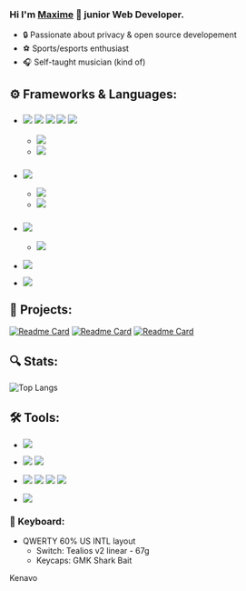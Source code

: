  ### Hi I'm [Maxime](https://www.maxime-dias.fr) 🤡 junior Web Developer.

* :lock: Passionate about privacy & open source developement
* :soccer: Sports/esports enthusiast
* :headphones: Self-taught musician (kind of)

## :gear: Frameworks & Languages: 
* ### ![](https://img.shields.io/badge/Angular-DD0031?style=for-the-badge&logo=angular&logoColor=white) ![](https://img.shields.io/badge/React-20232A?style=for-the-badge&logo=react&logoColor=61DAFB) ![](https://img.shields.io/badge/React_Native-20232A?style=for-the-badge&logo=react&logoColor=61DAFB) ![](https://img.shields.io/badge/Next-black?style=for-the-badge&logo=next.js&logoColor=white) ![](https://img.shields.io/badge/nestjs-%23E0234E.svg?style=for-the-badge&logo=nestjs&logoColor=white)
  * ![](https://img.shields.io/badge/TypeScript-007ACC?style=for-the-badge&logo=typescript&logoColor=white)
  * ![](https://img.shields.io/badge/JavaScript-F7DF1E?style=for-the-badge&logo=javascript&logoColor=black)

* ### ![](https://img.shields.io/badge/Spring-6DB33F?style=for-the-badge&logo=spring&logoColor=white)
  * ![](https://img.shields.io/badge/Java-ED8B00?style=for-the-badge&logo=java&logoColor=white) 
  * ![](https://img.shields.io/badge/Kotlin-0095D5?&style=for-the-badge&logo=kotlin&logoColor=white)
 
 * ### ![](https://img.shields.io/badge/Symfony-000000?style=for-the-badge&logo=Symfony&logoColor=white)
   * ![](https://img.shields.io/badge/PHP-777BB4?style=for-the-badge&logo=php&logoColor=white)

* ![](https://img.shields.io/badge/Sass-CC6699?style=for-the-badge&logo=sass&logoColor=white)
* ![](https://img.shields.io/badge/-GraphQL-E10098?style=for-the-badge&logo=graphql&logoColor=white)

## :construction: Projects: 
[![Readme Card](https://github-readme-stats.vercel.app/api/pin/?username=RangoDisco&repo=Aurinko&theme=ayu-mirage)](https://github.com/RangoDisco/Aurinko)
[![Readme Card](https://github-readme-stats.vercel.app/api/pin/?username=RangoDisco&repo=Tjunami&theme=ayu-mirage)](https://github.com/RangoDisco/Tjunami)
[![Readme Card](https://github-readme-stats.vercel.app/api/pin/?username=RangoDisco&repo=Ohto&theme=ayu-mirage)](https://github.com/RangoDisco/Ohto)

## :mag: Stats:

![Top Langs](https://github-readme-stats.vercel.app/api/top-langs/?username=RangoDisco&layout=compact&theme=ayu-mirage)

## 🛠️ Tools: 
* ![](https://img.shields.io/badge/Git-F05032?style=for-the-badge&logo=git&logoColor=white)
* ![](https://img.shields.io/badge/Linux-FCC624?style=for-the-badge&logo=linux&logoColor=black) ![](https://img.shields.io/badge/Windows-0078D6?style=for-the-badge&logo=windows&logoColor=white)

* ![](https://img.shields.io/badge/Visual_Studio_Code-0078D4?style=for-the-badge&logo=visual%20studio%20code&logoColor=white) ![](https://img.shields.io/badge/IntelliJIDEA-000000.svg?style=for-the-badge&logo=intellij-idea&logoColor=white) ![](http://img.shields.io/badge/-PHPStorm-181717?style=for-the-badge&logo=phpstorm&logoColor=white) ![](https://img.shields.io/badge/Eclipse-2C2255?style=for-the-badge&logo=eclipse&logoColor=white)

* ![](https://img.shields.io/badge/DigitalOcean-%230167ff.svg?style=for-the-badge&logo=digitalOcean&logoColor=white)

### :gem: Keyboard: 
* QWERTY 60% US INTL layout
  * Switch: Tealios v2 linear - 67g
  * Keycaps: GMK Shark Bait


Kenavo
